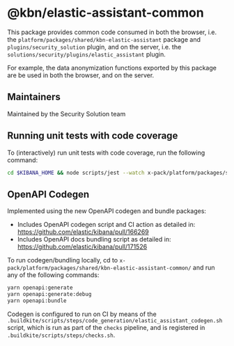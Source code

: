 # @kbn/elastic-assistant-common

This package provides common code consumed in both the browser, i.e. the
`platform/packages/shared/kbn-elastic-assistant` package and `plugins/security_solution` plugin, and on the server, i.e. the
`solutions/security/plugins/elastic_assistant` plugin.

For example, the data anonymization functions exported by this package
are be used in both the browser, and on the server.

## Maintainers

Maintained by the Security Solution team

## Running unit tests with code coverage

To (interactively) run unit tests with code coverage, run the following command:

```sh
cd $KIBANA_HOME && node scripts/jest --watch x-pack/platform/packages/shared/kbn-elastic-assistant-common --coverage
```

## OpenAPI Codegen

Implemented using the new OpenAPI codegen and bundle packages:
* Includes OpenAPI codegen script and CI action as detailed in: https://github.com/elastic/kibana/pull/166269
* Includes OpenAPI docs bundling script as detailed in: https://github.com/elastic/kibana/pull/171526

To run codegen/bundling locally, cd to `x-pack/platform/packages/shared/kbn-elastic-assistant-common/` and run any of the following commands:

```bash
yarn openapi:generate
yarn openapi:generate:debug
yarn openapi:bundle
```

Codegen is configured to run on CI by means of the `.buildkite/scripts/steps/code_generation/elastic_assistant_codegen.sh` script, which is run as part of the `checks` pipeline, and is registered in `.buildkite/scripts/steps/checks.sh`.
